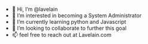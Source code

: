 - 👋 Hi, I’m @lavelain
- 👀 I’m interested in becoming a System Administrator
- 🌱 I’m currently learning python and Javascript
- 💞️ I’m looking to collaborate to further this goal
- 📫 feel free to reach out at Lavelain.com

<!---
lavelain/lavelain is a ✨ special ✨ repository because its `README.md` (this file) appears on your GitHub profile.
You can click the Preview link to take a look at your changes.
--->
